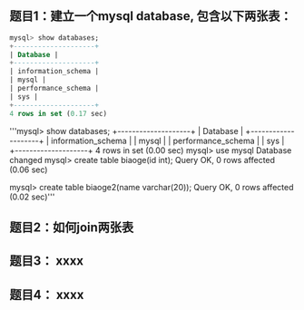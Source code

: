 ## 题目1：建立一个mysql database, 包含以下两张表：

```sql
mysql> show databases; 
+--------------------+ 
| Database | 
+--------------------+ 
| information_schema | 
| mysql | 
| performance_schema | 
| sys | 
+--------------------+ 
4 rows in set (0.17 sec)
```
'''mysql> show databases;
+--------------------+
| Database           |
+--------------------+
| information_schema |
| mysql              |
| performance_schema |
| sys                |
+--------------------+
4 rows in set (0.00 sec)
mysql> use mysql
Database changed
mysql> create table biaoge(id int);
Query OK, 0 rows affected (0.06 sec)

mysql> create table biaoge2(name varchar(20));
Query OK, 0 rows affected (0.02 sec)'''
## 题目2：如何join两张表

## 题目3： xxxx

## 题目4： xxxx
